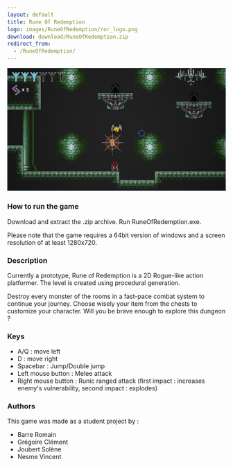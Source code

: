 ```yaml
---
layout: default
title: Rune Of Redemption
logo: images/RuneOfRedemption/ror_logo.png
download: download/RuneOfRedemption.zip
redirect_from: 
  - /RuneOfRedemption/
---
```


![screenshot](images/RuneOfRedemption/screenshot.png)

### How to run the game

Download and extract the .zip archive.
Run RuneOfRedemption.exe.

Please note that the game requires a 64bit version of windows and a screen resolution of at least 1280x720.

### Description

Currently a prototype, Rune of Redemption is a 2D Rogue-like action platformer.
The level is created using procedural generation.

Destroy every monster of the rooms in a fast-pace combat system to continue your journey.
Choose wisely your item from the chests to customize your character.
Will you be brave enough to explore this dungeon ?

### Keys

* A/Q : move left
* D : move right
* Spacebar : Jump/Double jump
* Left mouse button : Melee attack
* Right mouse button : Runic ranged attack (first impact : increases enemy's vulnerability, second impact : explodes)


### Authors
This game was made as a student project by :

* Barre Romain
* Grégoire Clément
* Joubert Solène
* Nesme Vincent
